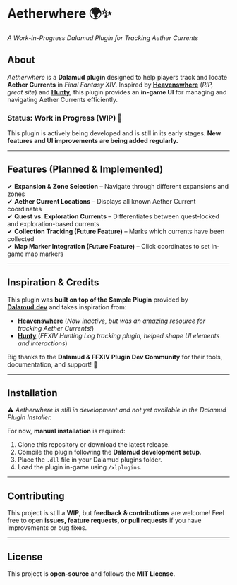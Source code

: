 # **Aetherwhere** 🌍✨  
*A Work-in-Progress Dalamud Plugin for Tracking Aether Currents*  

## **About**  
*Aetherwhere* is a **Dalamud plugin** designed to help players track and locate **Aether Currents** in *Final Fantasy XIV*. Inspired by **[Heavenswhere](http://heavenswhere.com)** (*RIP, great site*) and **[Hunty](https://github.com/Infiziert90/Hunty)**, this plugin provides an **in-game UI** for managing and navigating Aether Currents efficiently.  

### **Status: Work in Progress (WIP) 🚧**  
This plugin is actively being developed and is still in its early stages. **New features and UI improvements are being added regularly.**  

---

## **Features (Planned & Implemented)**  
✔ **Expansion & Zone Selection** – Navigate through different expansions and zones  
✔ **Aether Current Locations** – Displays all known Aether Current coordinates  
✔ **Quest vs. Exploration Currents** – Differentiates between quest-locked and exploration-based currents  
✔ **Collection Tracking (Future Feature)** – Marks which currents have been collected  
✔ **Map Marker Integration (Future Feature)** – Click coordinates to set in-game map markers  

---

## **Inspiration & Credits**  
This plugin was **built on top of the Sample Plugin** provided by **[Dalamud.dev](https://dalamud.dev/)** and takes inspiration from:  

- **[Heavenswhere](http://heavenswhere.com)** (*Now inactive, but was an amazing resource for tracking Aether Currents!*)  
- **[Hunty](https://github.com/Infiziert90/Hunty)** (*FFXIV Hunting Log tracking plugin, helped shape UI elements and interactions*)  

Big thanks to the **Dalamud & FFXIV Plugin Dev Community** for their tools, documentation, and support! 🎉  

---

## **Installation**  
⚠ *Aetherwhere is still in development and not yet available in the Dalamud Plugin Installer.*  

For now, **manual installation** is required:  
1. Clone this repository or download the latest release.  
2. Compile the plugin following the **Dalamud development setup**.  
3. Place the `.dll` file in your Dalamud plugins folder.  
4. Load the plugin in-game using `/xlplugins`.  

---

## **Contributing**  
This project is still a **WIP**, but **feedback & contributions** are welcome! Feel free to open **issues, feature requests, or pull requests** if you have improvements or bug fixes.  

---

## **License**  
This project is **open-source** and follows the **MIT License**.  
